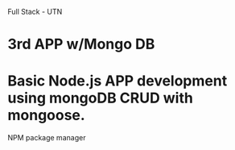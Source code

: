 Full Stack - UTN 
# 3rd APP w/Mongo DB

# Basic Node.js APP development using mongoDB CRUD with mongoose.
NPM package manager

